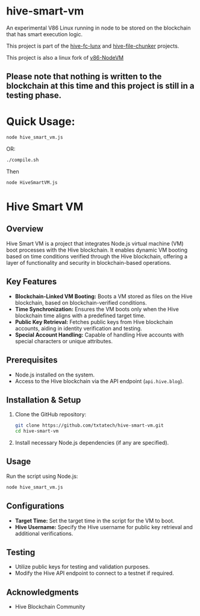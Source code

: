 # hive-smart-vm
An experimental V86 Linux running in node to be stored on the blockchain that has smart execution logic.

This project is part of the [hive-fc-lunx](https://github.com/txtatech/hive-fc-linux) and [hive-file-chunker](https://github.com/txtatech/hive-file-chunker) projects.

This project is also a linux fork of [v86-NodeVM](https://github.com/superdinmc/v86-NodeVM)

## Please note that nothing is written to the blockchain at this time and this project is still in a testing phase.

# Quick Usage:

```bash
node hive_smart_vm.js
```

OR:

```bash
./compile.sh
```

Then

```bash
node HiveSmartVM.js
```

# Hive Smart VM

## Overview
Hive Smart VM is a project that integrates Node.js virtual machine (VM) boot processes with the Hive blockchain. 
It enables dynamic VM booting based on time conditions verified through the Hive blockchain, offering a layer of functionality and security in blockchain-based operations.

## Key Features
- **Blockchain-Linked VM Booting:** Boots a VM stored as files on the Hive blockchain, based on blockchain-verified conditions.
- **Time Synchronization:** Ensures the VM boots only when the Hive blockchain time aligns with a predefined target time.
- **Public Key Retrieval:** Fetches public keys from Hive blockchain accounts, aiding in identity verification and testing.
- **Special Account Handling:** Capable of handling Hive accounts with special characters or unique attributes.

## Prerequisites
- Node.js installed on the system.
- Access to the Hive blockchain via the API endpoint (`api.hive.blog`).

## Installation & Setup
1. Clone the GitHub repository:
   ```bash
   git clone https://github.com/txtatech/hive-smart-vm.git
   cd hive-smart-vm
   ```
2. Install necessary Node.js dependencies (if any are specified).

## Usage
Run the script using Node.js:
```bash
node hive_smart_vm.js
```

## Configurations
- **Target Time:** Set the target time in the script for the VM to boot.
- **Hive Username:** Specify the Hive username for public key retrieval and additional verifications.

## Testing
- Utilize public keys for testing and validation purposes.
- Modify the Hive API endpoint to connect to a testnet if required.

## Acknowledgments
- Hive Blockchain Community
